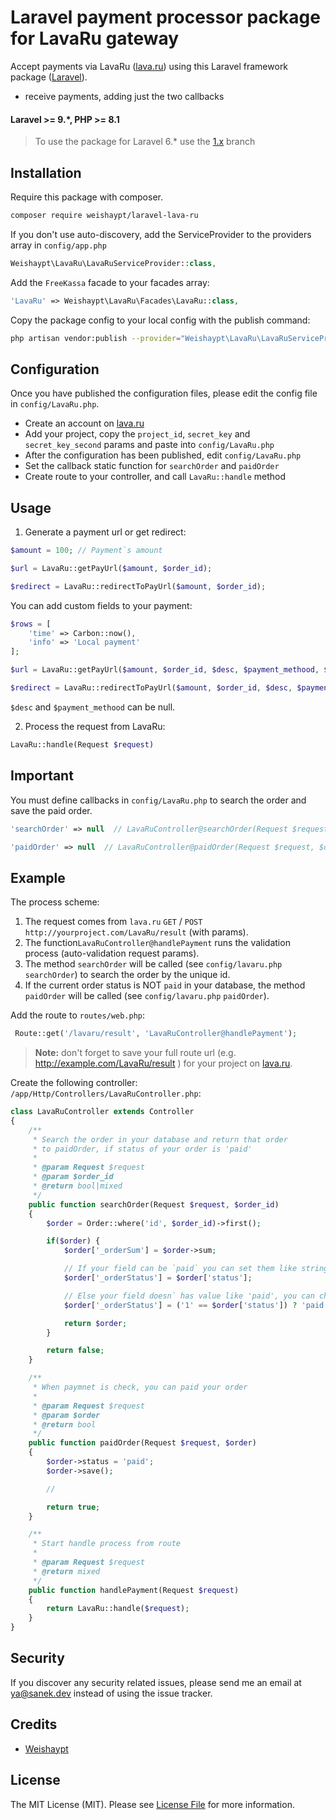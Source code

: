 # Laravel payment processor package for LavaRu gateway

Accept payments via LavaRu ([lava.ru](https://lava.ru/)) using this Laravel framework package ([Laravel](https://laravel.com)).

- receive payments, adding just the two callbacks

#### Laravel >= 9.*, PHP >= 8.1
> To use the package for Laravel 6.* use the [1.x](https://github.com/Weishaypt/laravel-lava-ru/tree/1.x) branch
## Installation

Require this package with composer.

``` bash
composer require weishaypt/laravel-lava-ru
```

If you don't use auto-discovery, add the ServiceProvider to the providers array in `config/app.php`

```php
Weishaypt\LavaRu\LavaRuServiceProvider::class,
```

Add the `FreeKassa` facade to your facades array:

```php
'LavaRu' => Weishaypt\LavaRu\Facades\LavaRu::class,
```

Copy the package config to your local config with the publish command:
``` bash
php artisan vendor:publish --provider="Weishaypt\LavaRu\LavaRuServiceProvider"
```

## Configuration

Once you have published the configuration files, please edit the config file in `config/LavaRu.php`.

- Create an account on [lava.ru](lava.ru)
- Add your project, copy the `project_id`, `secret_key` and `secret_key_second` params and paste into `config/LavaRu.php`
- After the configuration has been published, edit `config/LavaRu.php`
- Set the callback static function for `searchOrder` and `paidOrder`
- Create route to your controller, and call `LavaRu::handle` method
 
## Usage

1) Generate a payment url or get redirect:

```php
$amount = 100; // Payment`s amount

$url = LavaRu::getPayUrl($amount, $order_id);

$redirect = LavaRu::redirectToPayUrl($amount, $order_id);
```

You can add custom fields to your payment:

```php
$rows = [
    'time' => Carbon::now(),
    'info' => 'Local payment'
];

$url = LavaRu::getPayUrl($amount, $order_id, $desc, $payment_methood, $rows);

$redirect = LavaRu::redirectToPayUrl($amount, $order_id, $desc, $payment_methood, $rows);
```

`$desc` and `$payment_methood` can be null.

2) Process the request from LavaRu:
``` php
LavaRu::handle(Request $request)
```

## Important

You must define callbacks in `config/LavaRu.php` to search the order and save the paid order.


``` php
'searchOrder' => null  // LavaRuController@searchOrder(Request $request)
```

``` php
'paidOrder' => null  // LavaRuController@paidOrder(Request $request, $order)
```

## Example

The process scheme:

1. The request comes from `lava.ru` `GET` / `POST` `http://yourproject.com/LavaRu/result` (with params).
2. The function`LavaRuController@handlePayment` runs the validation process (auto-validation request params).
3. The method `searchOrder` will be called (see `config/lavaru.php` `searchOrder`) to search the order by the unique id.
4. If the current order status is NOT `paid` in your database, the method `paidOrder` will be called (see `config/lavaru.php` `paidOrder`).

Add the route to `routes/web.php`:
``` php
 Route::get('/lavaru/result', 'LavaRuController@handlePayment');
```

> **Note:**
don't forget to save your full route url (e.g. http://example.com/LavaRu/result ) for your project on [lava.ru](lava.ru).

Create the following controller: `/app/Http/Controllers/LavaRuController.php`:

``` php
class LavaRuController extends Controller
{
    /**
     * Search the order in your database and return that order
     * to paidOrder, if status of your order is 'paid'
     *
     * @param Request $request
     * @param $order_id
     * @return bool|mixed
     */
    public function searchOrder(Request $request, $order_id)
    {
        $order = Order::where('id', $order_id)->first();

        if($order) {
            $order['_orderSum'] = $order->sum;

            // If your field can be `paid` you can set them like string
            $order['_orderStatus'] = $order['status'];

            // Else your field doesn` has value like 'paid', you can change this value
            $order['_orderStatus'] = ('1' == $order['status']) ? 'paid' : false;

            return $order;
        }

        return false;
    }

    /**
     * When paymnet is check, you can paid your order
     *
     * @param Request $request
     * @param $order
     * @return bool
     */
    public function paidOrder(Request $request, $order)
    {
        $order->status = 'paid';
        $order->save();

        //

        return true;
    }

    /**
     * Start handle process from route
     *
     * @param Request $request
     * @return mixed
     */
    public function handlePayment(Request $request)
    {
        return LavaRu::handle($request);
    }
}
```

## Security

If you discover any security related issues, please send me an email at ya@sanek.dev instead of using the issue tracker.

## Credits

- [Weishaypt](https://github.com/Weishaypt)
## License

The MIT License (MIT). Please see [License File](LICENSE.md) for more information.
